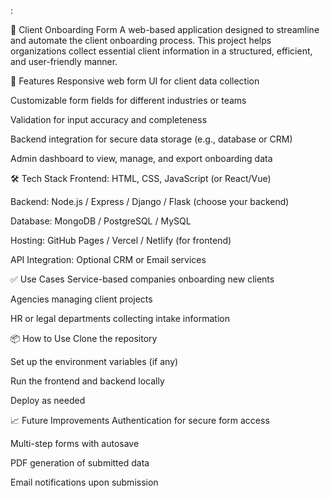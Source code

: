 :

📄 Client Onboarding Form
A web-based application designed to streamline and automate the client onboarding process. This project helps organizations collect essential client information in a structured, efficient, and user-friendly manner.

🚀 Features
Responsive web form UI for client data collection

Customizable form fields for different industries or teams

Validation for input accuracy and completeness

Backend integration for secure data storage (e.g., database or CRM)

Admin dashboard to view, manage, and export onboarding data

🛠️ Tech Stack
Frontend: HTML, CSS, JavaScript (or React/Vue)

Backend: Node.js / Express / Django / Flask (choose your backend)

Database: MongoDB / PostgreSQL / MySQL

Hosting: GitHub Pages / Vercel / Netlify (for frontend)

API Integration: Optional CRM or Email services

✅ Use Cases
Service-based companies onboarding new clients

Agencies managing client projects

HR or legal departments collecting intake information

📦 How to Use
Clone the repository

Set up the environment variables (if any)

Run the frontend and backend locally

Deploy as needed

📈 Future Improvements
Authentication for secure form access

Multi-step forms with autosave

PDF generation of submitted data

Email notifications upon submission


